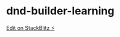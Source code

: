 # dnd-builder-learning

[Edit on StackBlitz ⚡️](https://stackblitz.com/edit/dnd-builder-learning-2-1c2q8y)